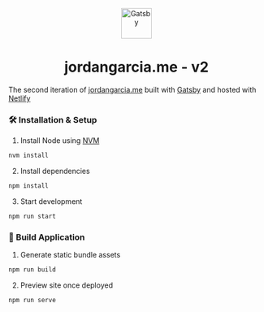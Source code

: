 <p align="center">
  <a href="https://www.gatsbyjs.org">
    <img alt="Gatsby" src="https://www.gatsbyjs.org/monogram.svg" width="60" />
  </a>
</p>
<h1 align="center">
  jordangarcia.me - v2
</h1>

The second iteration of [jordangarcia.me](https://jordangarcia.me) built with [Gatsby](https://gatsby.com) and hosted with [Netlify](https://netlify.com)


### 🛠 Installation & Setup

1. Install Node using [NVM](https://github.com/nvm-sh/nvm)

```sh
nvm install
```

2. Install dependencies

```sh
npm install
```

3. Start development

```sh
npm run start
```

### 🚀 Build Application

1. Generate static bundle assets

```sh
npm run build
```

2. Preview site once deployed

```sh
npm run serve
```